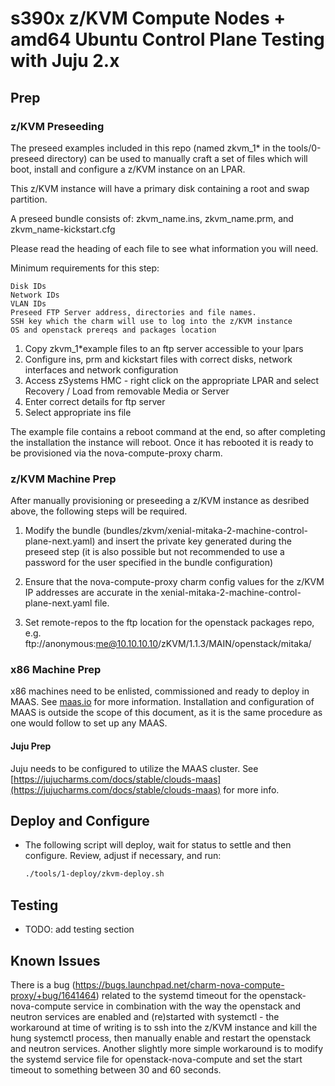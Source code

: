 # s390x z/KVM Compute Nodes + amd64 Ubuntu Control Plane Testing with Juju 2.x

## Prep

### z/KVM Preseeding

The preseed examples included in this repo (named zkvm_1* in the
tools/0-preseed directory) can be used to manually craft a set of files which
will boot, install and configure a z/KVM instance on an LPAR.

This z/KVM instance will have a primary disk containing a root and swap partition.

A preseed bundle consists of: zkvm_name.ins, zkvm_name.prm, and
zkvm_name-kickstart.cfg

Please read the heading of each file to see what information you will need.

Minimum requirements for this step:

	Disk IDs 
	Network IDs 
	VLAN IDs 
	Preseed FTP Server address, directories and file names.
	SSH key which the charm will use to log into the z/KVM instance
	OS and openstack prereqs and packages location

1. Copy zkvm_1*example files to an ftp server accessible to your lpars
2. Configure ins, prm and kickstart files with correct disks, network interfaces and network configuration
3. Access zSystems HMC - right click on the appropriate LPAR and select Recovery / Load from removable Media or Server
4. Enter correct details for ftp server
5. Select appropriate ins file

The example file contains a reboot command at the end, so after completing the installation the instance will reboot.
Once it has rebooted it is ready to be provisioned via the nova-compute-proxy charm.

### z/KVM Machine Prep

After manually provisioning or preseeding a z/KVM instance as desribed above, 
the following steps will be required.

1. Modify the bundle (bundles/zkvm/xenial-mitaka-2-machine-control-plane-next.yaml) and insert the private key generated
during the preseed step (it is also possible but not recommended to use a password
for the user specified in the bundle configuration)

2. Ensure that the nova-compute-proxy charm config values for the z/KVM IP addresses
are accurate in the xenial-mitaka-2-machine-control-plane-next.yaml file.

3. Set remote-repos to the ftp location for the openstack packages repo, e.g.
ftp://anonymous:me@10.10.10.10/zKVM/1.1.3/MAIN/openstack/mitaka/


### x86 Machine Prep

x86 machines need to be enlisted, commissioned and ready to deploy in MAAS.
See [maas.io](maas.io) for more information.  Installation and configuration
of MAAS is outside the scope of this document, as it is the same procedure as
one would follow to set up any MAAS.


#### Juju Prep

Juju needs to be configured to utilize the MAAS cluster.  See
[https://jujucharms.com/docs/stable/clouds-maas](https://jujucharms.com/docs/stable/clouds-maas) for more info.

## Deploy and Configure
  * The following script will deploy, wait for status to settle and then configure. 
    Review, adjust if necessary, and run:

    ```sh
    ./tools/1-deploy/zkvm-deploy.sh
    ```
    
## Testing

* TODO: add testing section

## Known Issues

There is a bug (https://bugs.launchpad.net/charm-nova-compute-proxy/+bug/1641464) related to the systemd timeout for the openstack-nova-compute service in combination with the way the openstack and neutron services are enabled and (re)started with systemctl - the workaround at time of writing is to ssh into the z/KVM instance and kill the hung systemctl process, then manually enable and restart the openstack and neutron services. Another slightly more simple workaround is to modify the systemd service file for openstack-nova-compute and set the start timeout to something between 30 and 60 seconds.
